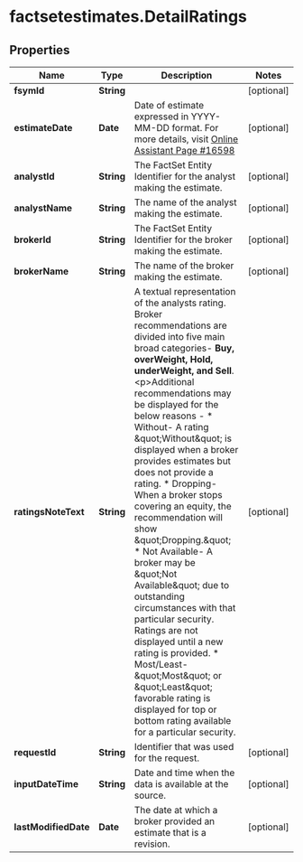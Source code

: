 # factsetestimates.DetailRatings

## Properties

Name | Type | Description | Notes
------------ | ------------- | ------------- | -------------
**fsymId** | **String** |  | [optional] 
**estimateDate** | **Date** | Date of estimate expressed in YYYY-MM-DD format. For more details, visit [Online Assistant Page #16598](https://oa.apps.factset.com/pages/16598) | [optional] 
**analystId** | **String** | The FactSet Entity Identifier for the analyst making the estimate. | [optional] 
**analystName** | **String** | The name of the analyst making the estimate. | [optional] 
**brokerId** | **String** | The FactSet Entity Identifier for the broker making the estimate. | [optional] 
**brokerName** | **String** | The name of the broker making the estimate. | [optional] 
**ratingsNoteText** | **String** | A textual representation of the analysts rating. Broker recommendations are divided into five main broad categories- **Buy, overWeight, Hold, underWeight, and Sell**.&lt;p&gt;Additional recommendations may be displayed for the below reasons -  * Without- A rating \&quot;Without\&quot; is displayed when a broker provides estimates but does not provide a rating. * Dropping- When a broker stops covering an equity, the recommendation will show \&quot;Dropping.\&quot; * Not Available- A broker may be \&quot;Not Available\&quot; due to outstanding circumstances with that particular security. Ratings are not displayed until a new rating is provided. * Most/Least- \&quot;Most\&quot; or \&quot;Least\&quot; favorable rating is displayed for top or bottom rating available for a particular security.  | [optional] 
**requestId** | **String** | Identifier that was used for the request. | [optional] 
**inputDateTime** | **String** | Date and time when the data is available at the source. | [optional] 
**lastModifiedDate** | **Date** | The date at which a broker provided an estimate that is a revision. | [optional] 


